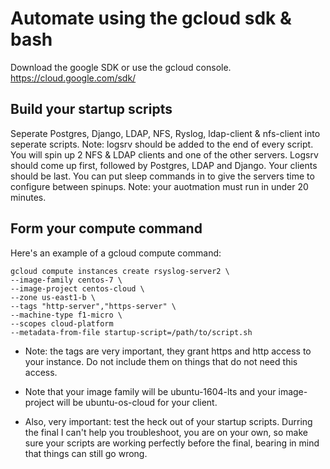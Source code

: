 # Automate using the gcloud sdk & bash

Download the google SDK or use the gcloud console.  https://cloud.google.com/sdk/

## Build your startup scripts
Seperate Postgres, Django, LDAP, NFS, Ryslog, ldap-client & nfs-client into seperate scripts.  Note: logsrv should be added to the 
end of every script.  You will spin up 2 NFS & LDAP clients and one of the other servers.  Logsrv should come up first,
followed by Postgres, LDAP and Django.  Your clients should be last.
You can put sleep commands in to give the servers time to configure between spinups.  Note:
your auotmation must run in under 20 minutes.

## Form your compute command
Here's an example of a gcloud compute command:

```
gcloud compute instances create rsyslog-server2 \
--image-family centos-7 \
--image-project centos-cloud \
--zone us-east1-b \
--tags "http-server","https-server" \
--machine-type f1-micro \
--scopes cloud-platform
--metadata-from-file startup-script=/path/to/script.sh
```

   * Note: the tags are very important, they grant https and http access to your instance.  Do not include them on things that do 
not need this access.  
   * Note that your image family will be ubuntu-1604-lts and your image-project will be ubuntu-os-cloud for your client. 
   
   * Also, very important: test the heck out of your startup scripts.  Durring the final I can't help you troubleshoot, you are on your own, so make sure your scripts are working perfectly before the final, bearing in mind that things can still go wrong.

